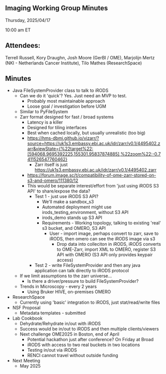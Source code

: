 ## Imaging Working Group Minutes

Thursday, 2025/04/17

10:00 am ET

## Attendees:

Terrell Russell, Kory Draughn, Josh Moore (GerBI / OME), Marjolijn Mertz (NKI - Netherlands Cancer Institute), Tilo Mathes (ResearchSpace)

## Minutes

 - Java FileSystemProvider class to talk to iRODS
   - Can we do it 'quick'?  Yes.  Just need an MVP to test.
     - Probably most maintainable approach
     - Loose goal / investigation before UGM
   - Similar to PyFileSystem
   - Zarr format designed for fast / broad systems
     - Latency is a killer
     - Designed for tiling interfaces
     - Best when cached locally, but usually unrealistic (too big)
     - https://hms-dbmi.github.io/vizarr/?source=https://uk1s3.embassy.ebi.ac.uk/idr/zarr/v0.1/4495402.zarr&viewState={%22target%22:[594068.9695392225,155301.95837874885],%22zoom%22:-0.7411526547760462} 
       - Zarr itself is just https://uk1s3.embassy.ebi.ac.uk/idr/zarr/v0.1/4495402.zarr 
     - https://forum.image.sc/t/compatibility-of-ome-zarr-stored-on-s3-and-omero/111380/12
     - This would be separate interest/effort from 'just using iRODS S3 API' to share/expose the data?
       - Test 1 - just use iRODS S3 API?
         - We'll make a sandbox_s3
         - Automated deployment might use irods_testing_environment, without S3 API
         - irods_demo stands up S3 API
         - Requirements - Working topology, talking to existing 'real' s3 bucket, and OMERO, S3 API
           - User - import image, perhaps convert to zarr, save to iRODS, then omero can see the iRODS image via s3
             - Drop data into colleciton in iRODS, iRODS converts to OME-Zarr, import XML to OMERO, register S3 API with OMERO (S3 API only provides keypair access)
       - Test 2 - write FileSystemProvider and then any java application can talk directly to iRODS protocol
   - If we limit assumptions to the zarr universe…
     - Is there a driver/pressure to build FileSystemProvider?
   - Trends in Microscopy - every 2 years
     - Using Bruker HIVE, on-premises OMERO
 - ResearchSpace
   - Currently using 'basic' integration to iRODS, just stat/read/write files
 - NSF Proposal
   - Metadata templates - submitted
 - Lab Cookbook
   - Dehydrate/Rehydrate in/out with iRODS
   - Success would be in/out to iRODS and then multiple clients/viewers
   - Next challenge OME2025 in Boston, end of April
     - Potential hackathon just after conference? On Friday at Broad
     - iRODS with access to two real buckets in two locations
     - Testing in/out via iRODS
     - RENCI cannot travel without outside funding
 - Next Meeting
   - May 2025

